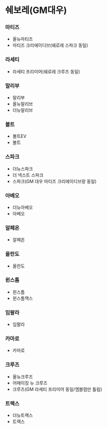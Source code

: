 # 쉐보레(GM대우)

### 마티즈

* 올뉴마티즈
* 마티즈 크리에이디브(쉐로레 스파크 동일)

### 라세티

* 라세티 프리미어(쉐로레 크루즈 동일)

### 말리부

* 말리부 
* 올뉴말리브 
* 더뉴말리브

### 볼트 

* 볼트EV
* 볼트

### 스파크

* 더뉴스파크
* 더 넥스트 스파크
* 스파크(GM 대우 마티즈 크리에이디브랑 동일)

### 아베오 

* 더뉴아베오
* 아베오

### 알페온

* 알페온

### 올란도

* 올란도

### 윈스톰 

* 윈스톰 
* 윈스톰맥스

### 임팔라 

* 임팔라

### 카마로 

* 카마로

### 크루즈

* 올뉴크루즈
* 어메이징 뉴 크루즈
* 크루즈(GM 라세티 프리미어 동일/엠블럼만 틀림)

### 트랙스 

* 더뉴트랙스 
* 트랙스